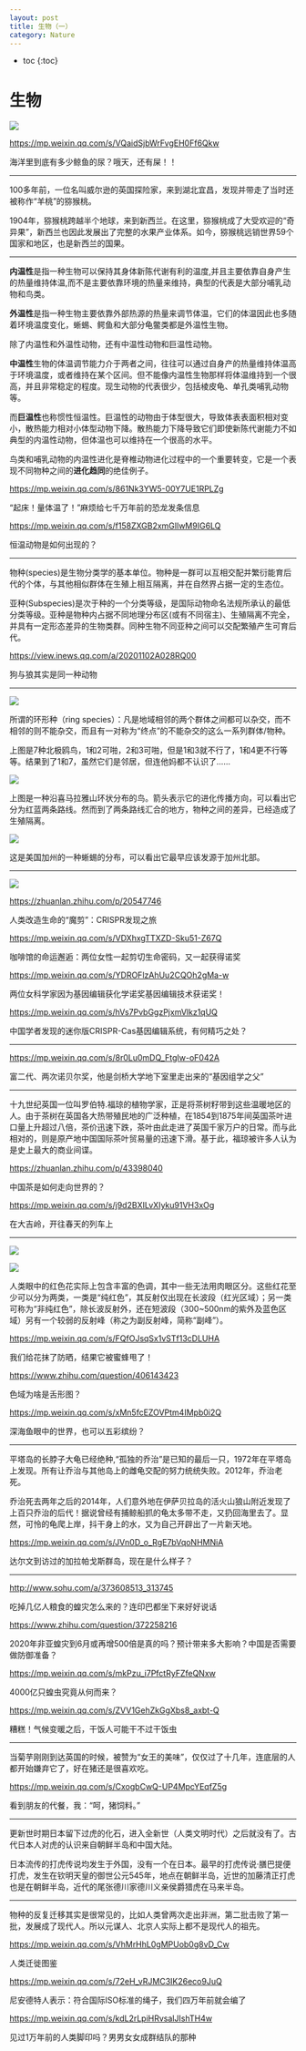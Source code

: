 ```yaml
---
layout: post
title: 生物（一）
category: Nature 
---
```


* toc
{:toc}

# 生物

![](/images/img3/whale_pump.jpg)

https://mp.weixin.qq.com/s/VQaidSjbWrFvgEH0Ff6Qkw

海洋里到底有多少鲸鱼的尿？哦天，还有屎！！

---

100多年前，一位名叫威尔逊的英国探险家，来到湖北宜昌，发现并带走了当时还被称作“羊桃”的猕猴桃。

1904年，猕猴桃跨越半个地球，来到新西兰。在这里，猕猴桃成了大受欢迎的“奇异果”，新西兰也因此发展出了完整的水果产业体系。如今，猕猴桃远销世界59个国家和地区，也是新西兰的国果。

---

**内温性**是指一种生物可以保持其身体新陈代谢有利的温度,并且主要依靠自身产生的热量维持体温,而不是主要依靠环境的热量来维持，典型的代表是大部分哺乳动物和鸟类。

**外温性**是指一种生物主要依靠外部热源的热量来调节体温，它们的体温因此也多随着环境温度变化，蜥蜴、鳄鱼和大部分龟鳖类都是外温性生物。

除了内温性和外温性动物，还有中温性动物和巨温性动物。

**中温性**生物的体温调节能力介于两者之间，往往可以通过自身产的热量维持体温高于环境温度，或者维持在某个区间。但不能像内温性生物那样将体温维持到一个很高，并且非常稳定的程度。现生动物的代表很少，包括棱皮龟、单孔类哺乳动物等。

而**巨温性**也称惯性恒温性。巨温性的动物由于体型很大，导致体表表面积相对变小，散热能力相对小体型动物下降。散热能力下降导致它们即使新陈代谢能力不如典型的内温性动物，但体温也可以维持在一个很高的水平。

鸟类和哺乳动物的内温性进化是脊椎动物进化过程中的一个重要转变，它是一个表现不同物种之间的**进化趋同**的绝佳例子。

https://mp.weixin.qq.com/s/861Nk3YW5-00Y7UE1RPLZg

“起床！量体温了！”麻烦给七千万年前的恐龙发条信息

https://mp.weixin.qq.com/s/f158ZXGB2xmGIlwM9IG6LQ

恒温动物是如何出现的？

---

物种(species)是生物分类学的基本单位。物种是一群可以互相交配并繁衍能育后代的个体，与其他相似群体在生殖上相互隔离，并在自然界占据一定的生态位。

亚种(Subspecies)是次于种的一个分类等级，是国际动物命名法规所承认的最低分类等级。亚种是物种内占据不同地理分布区(或有不同宿主)、生殖隔离不完全，并具有一定形态差异的生物类群。同种生物不同亚种之间可以交配繁殖产生可育后代。

https://view.inews.qq.com/a/20201102A028RQ00

狗与狼其实是同一种动物

---

![](/images/img3/Ring_species.gif)

所谓的环形种（ring species）：凡是地域相邻的两个群体之间都可以杂交，而不相邻的则不能杂交，而且有一对称为“终点”的不能杂交的这么一系列群体/物种。

上图是7种北极鸥鸟，1和2可啪，2和3可啪，但是1和3就不行了，1和4更不行等等。结果到了1和7，虽然它们是邻居，但连他妈都不认识了……

![](/images/img3/Ring_species.png)

上图是一种沿喜马拉雅山环状分布的鸟。箭头表示它的进化传播方向，可以看出它分为红蓝两条路线。然而到了两条路线汇合的地方，物种之间的差异，已经造成了生殖隔离。

![](/images/img3/ringspecies.gif)

这是美国加州的一种蜥蜴的分布，可以看出它最早应该发源于加州北部。

---

![](/images/img2/CAS9.jpg)

https://zhuanlan.zhihu.com/p/20547746

人类改造生命的“魔剪”：CRISPR发现之旅

https://mp.weixin.qq.com/s/VDXhxgTTXZD-Sku51-Z67Q

咖啡馆的命运邂逅：两位女性一起剪切生命密码，又一起获得诺奖

https://mp.weixin.qq.com/s/YDROFlzAhUu2CQOh2gMa-w

两位女科学家因为基因编辑获化学诺奖基因编辑技术获诺奖！

https://mp.weixin.qq.com/s/hVs7PvbGgzPjxmVlkz1qUQ

中国学者发现的迷你版CRISPR-Cas基因编辑系统，有何精巧之处？

---

https://mp.weixin.qq.com/s/8r0Lu0mDQ_FtgIw-oF042A

富二代、两次诺贝尔奖，他是剑桥大学地下室里走出来的“基因组学之父”

---

十九世纪英国一位叫罗伯特.福琼的植物学家，正是将茶树籽带到这些温暖地区的人。由于茶树在英国各大热带殖民地的广泛种植，在1854到1875年间英国茶叶进口量上升超过八倍，茶价迅速下跌，茶叶由此走进了英国千家万户的日常。而与此相对的，则是原产地中国国际茶叶贸易量的迅速下滑。基于此，福琼被许多人认为是史上最大的商业间谍。

https://zhuanlan.zhihu.com/p/43398040

中国茶是如何走向世界的？

https://mp.weixin.qq.com/s/j9d2BXILvXIyku91VH3xOg

在大吉岭，开往春天的列车上

---

![](/images/img3/eye.jpg)

![](/images/img3/color.png)

人类眼中的红色花实际上包含丰富的色调，其中一些无法用肉眼区分。这些红花至少可以分为两类，一类是“纯红色”，其反射仅出现在长波段（红光区域）；另一类可称为“非纯红色”，除长波反射外，还在短波段（300~500nm的紫外及蓝色区域）另有一个较弱的反射峰（称之为副反射峰，简称“副峰”）。

https://mp.weixin.qq.com/s/FQfOJsqSx1vSTf13cDLUHA

我们给花抹了防晒，结果它被蜜蜂甩了！

https://www.zhihu.com/question/406143423

色域为啥是舌形图？

https://mp.weixin.qq.com/s/xMn5fcEZOVPtm4IMpb0i2Q

深海鱼眼中的世界，也可以五彩缤纷？

---

平塔岛的长脖子大龟已经绝种,“孤独的乔治”是已知的最后一只，1972年在平塔岛上发现。所有让乔治与其他岛上的雌龟交配的努力统统失败。2012年，乔治老死。

乔治死去两年之后的2014年，人们意外地在伊萨贝拉岛的活火山狼山附近发现了上百只乔治的后代！据说曾经有捕鲸船抓的龟太多带不走，又扔回海里去了。显然，可怜的龟爬上岸，抖干身上的水，又为自己开辟出了一片新天地。

https://mp.weixin.qq.com/s/JVn0D_o_RgE7bVqoNHMNiA

达尔文到访过的加拉帕戈斯群岛，现在是什么样子？

---

http://www.sohu.com/a/373608513_313745

吃掉几亿人粮食的蝗灾怎么来的？连印巴都坐下来好好说话

https://www.zhihu.com/question/372258216

2020年非亚蝗灾到6月或再增500倍是真的吗？预计带来多大影响？中国是否需要做防御准备？

https://mp.weixin.qq.com/s/mkPzu_i7PfctRyFZfeQNxw

4000亿只蝗虫究竟从何而来？

https://mp.weixin.qq.com/s/ZVV1GehZkGgXbs8_axbt-Q

糟糕！气候变暖之后，干饭人可能干不过干饭虫

---

当菊芋刚刚到达英国的时候，被赞为“女王的美味”，仅仅过了十几年，连底层的人都开始嫌弃它了，好在猪还是很喜欢吃。

https://mp.weixin.qq.com/s/CxogbCwQ-UP4MpcYEqfZ5g

看到朋友的代餐，我：“呵，猪饲料。”

---

更新世时期日本留下过虎的化石，进入全新世（人类文明时代）之后就没有了。古代日本人对虎的认识来自朝鲜半岛和中国大陆。

日本流传的打虎传说均发生于外国，没有一个在日本。最早的打虎传说·膳巴提便打虎，发生在钦明天皇的御世公元545年，地点在朝鲜半岛，近世的加藤清正打虎也是在朝鲜半岛，近代的尾张德川家德川义亲侯爵猎虎在马来半岛。

---

物种的反复迁移其实是很常见的，比如人类曾两次走出非洲，第二批击败了第一批，发展成了现代人。所以元谋人、北京人实际上都不是现代人的祖先。

https://mp.weixin.qq.com/s/VhMrHhL0gMPUob0g8vD_Cw

人类迁徙图鉴

https://mp.weixin.qq.com/s/72eH_vRJMC3IK26eco9JuQ

尼安德特人表示：符合国际ISO标准的绳子，我们四万年前就会编了

https://mp.weixin.qq.com/s/kdL2rLpiHRvsalJIshTH4w

见过1万年前的人类脚印吗？男男女女成群结队的那种
